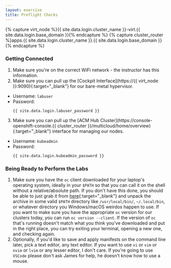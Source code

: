 ```yaml
---
layout: exercise
title: Preflight Checks
---
```

{% capture virt_node %}{{ site.data.login.cluster_name }}-virt.{{ site.data.login.base_domain }}{% endcapture %}
{% capture cluster_router %}apps.{{ site.data.login.cluster_name }}.{{ site.data.login.base_domain }}{% endcapture %}
### Getting Connected

1. Make sure you're on the correct WiFi network - the instructor has this information.
2. Make sure you can pull up the [Cockpit Interface](https://{{ virt_node }}:9090){:target="_blank"} for our bare-metal hypervisor.
  - Username: `labuser`
  - Password:
    ```
    {{ site.data.login.labuser_password }}
    ```
3. Make sure you can pull up the [ACM Hub Cluster](https://console-openshift-console.{{ cluster_router }}/multicloud/home/overview){:target="_blank"} interface for managing our nodes.
  - Username: `kubeadmin`
  - Password:
    ```
    {{ site.data.login.kubeadmin_password }}
    ```

### Being Ready to Perform the Labs

1. Make sure you have the `oc` client downloaded for your laptop's operating system, ideally in your `$PATH` so that you can call it on the shell without a relative/absolute path. If you don't have this done, you should be able to just grab it from [here](https://mirror.openshift.com/pub/openshift-v4/clients/ocp/stable/){:target="_blank"} and unpack the archive in some valid `$PATH` directory like `/usr/local/bin/`, `~/.local/bin`, or whatever directory you Windows/macOS weirdos happen to use. If you want to make sure you have the appropriate `oc` version for our clusters today, you can run `oc version --client`. If the version of `oc` that's running doesn't match what you think you've downloaded and put in the right place, you can try exiting your terminal, opening a new one, and checking again.
2. Optionally, if you'd like to save and apply manifests on the command line later, pick a text editor, any text editor. If you want to use `vi` or `vim` or `nvim` or `lvim` or any lesser editor, I don't care. If you're going to use `VSCode` please don't ask James for help, he doesn't know how to use a mouse.
